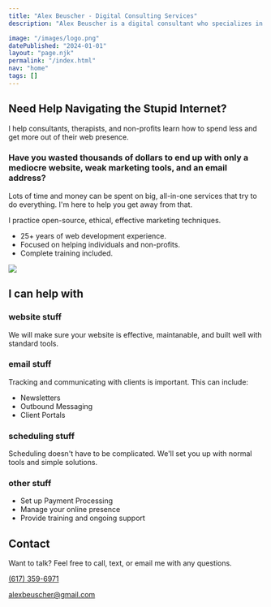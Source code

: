 ```yaml
---
title: "Alex Beuscher - Digital Consulting Services"
description: "Alex Beuscher is a digital consultant who specializes in helping individual consultants, therapists, and non-profit organizations."

image: "/images/logo.png"
datePublished: "2024-01-01"
layout: "page.njk"
permalink: "/index.html"
nav: "home"
tags: []
---
```


<section class="hero-section">
<div class="summary-content">

# Need Help Navigating the Stupid Internet?

I help consultants, therapists, and non-profits learn how to spend less and get more out of their web presence.

### Have you wasted thousands of dollars to end up with only a mediocre website, weak marketing tools, and an email address?

Lots of time and money can be spent on big, all-in-one services that try to do everything. I'm here to help you get away from that.

I practice open-source, ethical, effective marketing techniques.

<div class="feature-list">

- 25+ years of web development experience.
- Focused on helping individuals and non-profits.
- Complete training included.

</div>

</div>
<div class="headshot"><img src="images/littleal.jpg"/></div>
</section>

<section>

## I can help with

<div class="al-grid">
<div class="grid-item">

### <span class="icon code"></span>website stuff

We will make sure your website is effective, maintanable, and built well with standard tools.

</div>
<div class="grid-item">

### <span class="icon envelope"></span>email stuff

Tracking and communicating with clients is important. This can include:

- Newsletters
- Outbound Messaging
- Client Portals

</div>

<div class="grid-item">

### <span class="icon calendar"></span>scheduling stuff

Scheduling doesn't have to be complicated. We'll set you up with normal tools and simple solutions.

</div>
<div class="grid-item">

### <span class="icon settings"></span>other stuff

- Set up Payment Processing
- Manage your online presence
- Provide training and ongoing support

</div>
</div>

</section>

<section>

## Contact

Want to talk? Feel free to call, text, or email me with any questions.

<a href="tel:6173596971">(617) 359-6971</a>

<a href="mailto:alexbeuscher@gmail.com">alexbeuscher@gmail.com</a>

</section>
